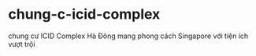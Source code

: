 # chung-c-icid-complex
chung cư ICID Complex Hà Đông mang phong cách Singapore với tiện ích vượt trội
